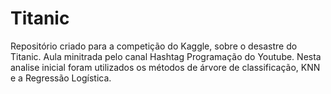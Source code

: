 # Titanic

Repositório criado para a competição do Kaggle, sobre o desastre do Titanic. 
Aula minitrada pelo canal Hashtag Programação do Youtube. 
Nesta analise inicial foram utilizados os métodos de árvore de classificação, KNN e a Regressão Logística. 
